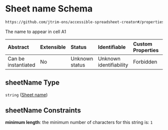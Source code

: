 # Sheet name Schema

```txt
https://github.com/jtrim-ons/accessible-spreadsheet-creator#/properties/sheets/items/properties/sheetName
```

The name to appear in cell A1

| Abstract            | Extensible | Status         | Identifiable            | Custom Properties | Additional Properties | Access Restrictions | Defined In                                                               |
| :------------------ | :--------- | :------------- | :---------------------- | :---------------- | :-------------------- | :------------------ | :----------------------------------------------------------------------- |
| Can be instantiated | No         | Unknown status | Unknown identifiability | Forbidden         | Allowed               | none                | [ods-data.schema.json\*](../ods-data.schema.json "open original schema") |

## sheetName Type

`string` ([Sheet name](ods-data-properties-sheets-sheet-properties-sheet-name.md))

## sheetName Constraints

**minimum length**: the minimum number of characters for this string is: `1`
